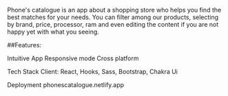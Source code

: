
Phone's catalogue is an app about a shopping store who helps you find the best matches for your needs. You can filter among our products, selecting by brand, price, processor, ram and even editing the content if you are not happy yet with what you seeing.  

##Features:

Intuitive App Responsive mode Cross platform

Tech Stack
Client: React, Hooks, Sass, Bootstrap, Chakra Ui

Deployment
phonescatalogue.netlify.app
